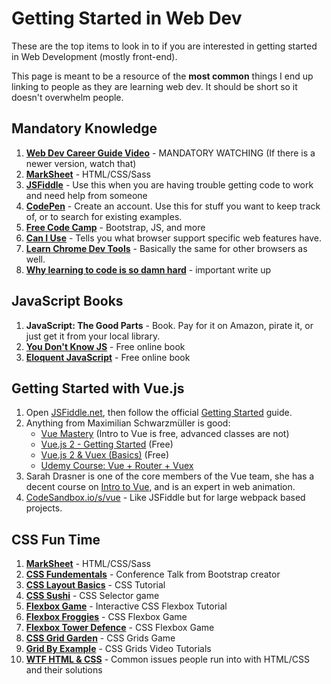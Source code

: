 # Getting Started in Web Dev

These are the top items to look in to if you are interested in getting started in Web Development (mostly front-end).

This page is meant to be a resource of the **most common** things I end up linking to people as they are learning web dev. It should be short so it doesn't overwhelm people.

## Mandatory Knowledge

1. **[Web Dev Career Guide Video](https://www.youtube.com/watch?v=gVXcqO9A1vo)** - MANDATORY WATCHING (If there is a newer version, watch that)
1. **[MarkSheet](http://marksheet.io)** - HTML/CSS/Sass
1. **[JSFiddle](http://JSFiddle.net)** - Use this when you are having trouble getting code to work and need help from someone
1. **[CodePen](http://CodePen.io)** - Create an account. Use this for stuff you want to keep track of, or to search for existing examples.
1. **[Free Code Camp](http://freecodecamp.com)** - Bootstrap, JS, and more
1. **[Can I Use](http://caniuse.com)** - Tells you what browser support specific web features have.
1. **[Learn Chrome Dev Tools](https://developers.google.com/web/tools/chrome-devtools)** - Basically the same for other browsers as well.
1. **[Why learning to code is so damn hard](https://www.vikingcodeschool.com/posts/why-learning-to-code-is-so-damn-hard)** - important write up

## JavaScript Books

1. **JavaScript: The Good Parts** - Book. Pay for it on Amazon, pirate it, or just get it from your local library.
1. **[You Don't Know JS](https://github.com/getify/You-Dont-Know-JS)** - Free online book
1. **[Eloquent JavaScript](http://eloquentjavascript.net)** - Free online book

## Getting Started with Vue.js

1. Open [JSFiddle.net](https://jsfiddle.net/mnc0ekyw/), then follow the official [Getting Started](https://vuejs.org/v2/guide) guide.
1. Anything from Maximilian Schwarzmüller is good:
   * [Vue Mastery](https://www.vuemastery.com) (Intro to Vue is free, advanced classes are not)
   * [Vue.js 2 - Getting Started](https://www.youtube.com/watch?v=nyJSd6V2DRI&list=PL55RiY5tL51p-YU-Uw90qQH419BM4Iz07) (Free)
   * [Vue.js 2 & Vuex (Basics)](https://www.youtube.com/watch?v=2CSr2vBApSI&list=PL55RiY5tL51pT0DNJraU93FhMzhXxtDAo) (Free)
   * [Udemy Course: Vue + Router + Vuex](https://www.udemy.com/vuejs-2-the-complete-guide/?couponCode=YOUTUBE_2)
1. Sarah Drasner is one of the core members of the Vue team, she has a decent course on [Intro to Vue](https://frontendmasters.com/courses/vue), and is an expert in web animation.
1. [CodeSandbox.io/s/vue](https://codesandbox.io/s/vue) - Like JSFiddle but for large webpack based projects.

## CSS Fun Time

1. **[MarkSheet](http://marksheet.io)** - HTML/CSS/Sass
1. **[CSS Fundementals](https://www.jqueryuk.com/2015/videos/mdo-ular-css)** - Conference Talk from Bootstrap creator
1. **[CSS Layout Basics](http://www.dontfeartheinternet.com)** - CSS Tutorial
1. **[CSS Sushi](https://flukeout.github.io)** - CSS Selector game
1. **[Flexbox Game](http://flexboxgame.com)** - Interactive CSS Flexbox Tutorial
1. **[Flexbox Froggies](https://flexboxfroggy.com)** - CSS Flexbox Game
1. **[Flexbox Tower Defence](http://www.flexboxdefense.com)** - CSS Flexbox Game
1. **[CSS Grid Garden](https://cssgridgarden.com)** - CSS Grids Game
1. **[Grid By Example](https://gridbyexample.com/video)** - CSS Grids Video Tutorials
1. **[WTF HTML & CSS](http://wtfhtmlcss.com)** - Common issues people run into with HTML/CSS and their solutions
